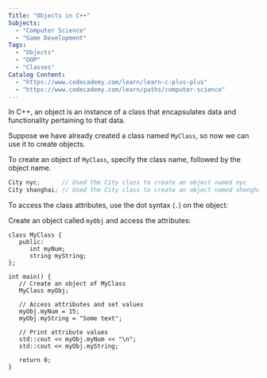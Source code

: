 ```yaml
---
Title: "Objects in C++"
Subjects:
  - "Computer Science"
  - "Game Development"
Tags: 
  - "Objects"
  - "OOP"
  - "Classes"
Catalog Content:
  - "https://www.codecademy.com/learn/learn-c-plus-plus"
  - "https://www.codecademy.com/learn/paths/computer-science"
---
```


In C++, an object is an instance of a class that encapsulates data and functionality pertaining to that data.

Suppose we have already created a class named `MyClass`, so now we can use it to create objects.

To create an object of `MyClass`, specify the class name, followed by the object name.

```cpp
City nyc;      // Used the City class to create an object named nyc
City shanghai; // Used the City class to create an object named shanghai
```

To access the class attributes, use the dot syntax (`.`) on the object:

Create an object called `myObj` and access the attributes:

```codebyte/cpp
class MyClass {       
   public:
      int myNum;
      string myString;
};

int main() {
   // Create an object of MyClass
   MyClass myObj;
   
   // Access attributes and set values
   myObj.myNum = 15; 
   myObj.myString = "Some text";
   
   // Print attribute values
   std::cout << myObj.myNum << "\n";
   std::cout << myObj.myString;

   return 0;
}
```
